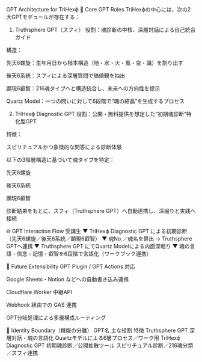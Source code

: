 GPT Architecture for TriHexϕ
👾 Core GPT Roles
TriHexϕの中心には、次の2大GPTモデュールが存在する：

1. Truthsphere GPT（スフィ）
役割：魂診断の中核、深層対話による自己統合ガイド

構造：

先天6螺旋：生年月日から根本構造（地・水・火・風・空・識）を割り出す

後天6系統：スフィによる深層質問で価値観を抽出

顕現6叡智：216魂タイプへと構造統合し、未来への方向性を提示

Quartz Model：一つの問いに対して6段階で“魂の結晶”を生成するプロセス

2. TriHexϕ Diagnostic GPT
役割：公開・無料提供を想定した“初期魂診断”特化型GPT

特徴：

スピリチュアルかつ象徴的な問答による診断体験

以下の3階層構造に基づいて魂タイプを特定：

先天6螺旋

後天6系統

顕現6叡智

診断結果をもとに、スフィ（Truthsphere GPT）へ自動連携し、深堀りと実践へ接続

🌐 GPT Interaction Flow
受講生
   ▼
TriHexϕ Diagnostic GPT による初期診断
（先天6螺旋／後天6系統／顕現6叡智）
   ▼
魂No.／魂名を算出 → Truthsphere GPTへ連携
   ▼
Truthsphere GPT にてQuartz Modelによる内面深堀り
   ▼
魂の言語・信念・記憶・叡智を6段階で言語化（ワークブック連携）

🔧 Future Extensibility
GPT Plugin / GPT Actions 対応

Google Sheets・Notion などへの自動書き込み連携

Cloudflare Worker 中継API

Webhook 経由での GAS 連携

GPT分岐処理による多層構成ルーティング

🔖 Identity Boundary（機能の分離）
GPT名	主な役割	特徴
Truthsphere GPT	深層対話・魂の言語化	Quartzモデルによる6層プロセス／ワーク用
TriHexϕ Diagnostic GPT	初期魂診断／公開拡散ツール	スピリチュアル診断／216魂分類／スフィ連携